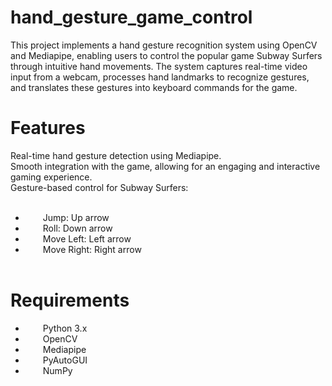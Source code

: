 # hand_gesture_game_control

This project implements a hand gesture recognition system using OpenCV and Mediapipe, enabling users to control the popular game Subway Surfers through intuitive hand movements. The system captures real-time video input from a webcam, processes hand landmarks to recognize gestures, and translates these gestures into keyboard commands for the game.

# Features
Real-time hand gesture detection using Mediapipe.<br/>
Smooth integration with the game, allowing for an engaging and interactive gaming experience.<br/>
Gesture-based control for Subway Surfers:<br/><br/>
- &emsp;&emsp;Jump: Up arrow<br/>
- &emsp;&emsp;Roll: Down arrow<br/>
- &emsp;&emsp;Move Left: Left arrow<br/>
- &emsp;&emsp;Move Right: Right arrow<br/><br/>


# Requirements
- &emsp;&emsp;Python 3.x<br/>
- &emsp;&emsp;OpenCV<br/>
- &emsp;&emsp;Mediapipe<br/>
- &emsp;&emsp;PyAutoGUI<br/>
- &emsp;&emsp;NumPy<br/>
